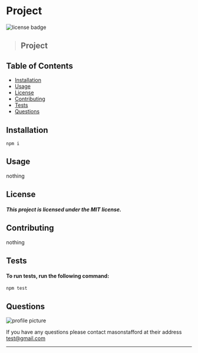
  # Project 
  
  ![license badge](https://img.shields.io/badge/license-MIT-blueviolet?style=flat-square&logo=appveyor)
  
 > ## Project
  
  
  ## Table of Contents
  
* [Installation](#Installation)
* [Usage](#Usage)
* [License](#License)
* [Contributing](#Contributing)
* [Tests](#Tests)
* [Questions](#Questions)



## Installation

```
npm i
```

## Usage
nothing

## License
#### *This project is licensed under the MIT license.*

## Contributing
nothing

## Tests

#### To run tests, run the following command:

```
npm test
```

## Questions


![profile picture](https://avatars0.githubusercontent.com/u/46834613?v=4)

If you have any questions please contact masonstafford at their address test@gmail.com

---
